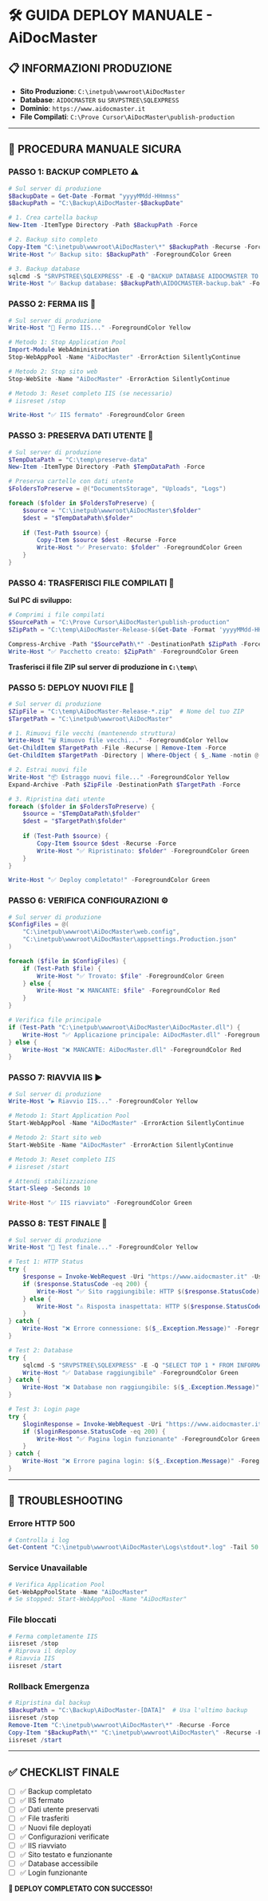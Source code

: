 # 🛠️ GUIDA DEPLOY MANUALE - AiDocMaster

## 📋 INFORMAZIONI PRODUZIONE
- **Sito Produzione**: `C:\inetpub\wwwroot\AiDocMaster`
- **Database**: `AIDOCMASTER` su `SRVPSTREE\SQLEXPRESS`
- **Dominio**: `https://www.aidocmaster.it`
- **File Compilati**: `C:\Prove Cursor\AiDocMaster\publish-production`

---

## 🚀 PROCEDURA MANUALE SICURA

### **PASSO 1: BACKUP COMPLETO** ⚠️

```powershell
# Sul server di produzione
$BackupDate = Get-Date -Format "yyyyMMdd-HHmmss"
$BackupPath = "C:\Backup\AiDocMaster-$BackupDate"

# 1. Crea cartella backup
New-Item -ItemType Directory -Path $BackupPath -Force

# 2. Backup sito completo
Copy-Item "C:\inetpub\wwwroot\AiDocMaster\*" $BackupPath -Recurse -Force
Write-Host "✅ Backup sito: $BackupPath" -ForegroundColor Green

# 3. Backup database
sqlcmd -S "SRVPSTREE\SQLEXPRESS" -E -Q "BACKUP DATABASE AIDOCMASTER TO DISK = '$BackupPath\AIDOCMASTER-backup.bak'"
Write-Host "✅ Backup database: $BackupPath\AIDOCMASTER-backup.bak" -ForegroundColor Green
```

### **PASSO 2: FERMA IIS** 🛑

```powershell
# Sul server di produzione
Write-Host "🛑 Fermo IIS..." -ForegroundColor Yellow

# Metodo 1: Stop Application Pool
Import-Module WebAdministration
Stop-WebAppPool -Name "AiDocMaster" -ErrorAction SilentlyContinue

# Metodo 2: Stop sito web
Stop-WebSite -Name "AiDocMaster" -ErrorAction SilentlyContinue

# Metodo 3: Reset completo IIS (se necessario)
# iisreset /stop

Write-Host "✅ IIS fermato" -ForegroundColor Green
```

### **PASSO 3: PRESERVA DATI UTENTE** 💾

```powershell
# Sul server di produzione
$TempDataPath = "C:\temp\preserve-data"
New-Item -ItemType Directory -Path $TempDataPath -Force

# Preserva cartelle con dati utente
$FoldersToPreserve = @("DocumentsStorage", "Uploads", "Logs")

foreach ($folder in $FoldersToPreserve) {
    $source = "C:\inetpub\wwwroot\AiDocMaster\$folder"
    $dest = "$TempDataPath\$folder"
    
    if (Test-Path $source) {
        Copy-Item $source $dest -Recurse -Force
        Write-Host "✅ Preservato: $folder" -ForegroundColor Green
    }
}
```

### **PASSO 4: TRASFERISCI FILE COMPILATI** 📁

**Sul PC di sviluppo:**
```powershell
# Comprimi i file compilati
$SourcePath = "C:\Prove Cursor\AiDocMaster\publish-production"
$ZipPath = "C:\temp\AiDocMaster-Release-$(Get-Date -Format 'yyyyMMdd-HHmmss').zip"

Compress-Archive -Path "$SourcePath\*" -DestinationPath $ZipPath -Force
Write-Host "✅ Pacchetto creato: $ZipPath" -ForegroundColor Green
```

**Trasferisci il file ZIP sul server di produzione in `C:\temp\`**

### **PASSO 5: DEPLOY NUOVI FILE** 🚀

```powershell
# Sul server di produzione
$ZipFile = "C:\temp\AiDocMaster-Release-*.zip"  # Nome del tuo ZIP
$TargetPath = "C:\inetpub\wwwroot\AiDocMaster"

# 1. Rimuovi file vecchi (mantenendo struttura)
Write-Host "🗑️ Rimuovo file vecchi..." -ForegroundColor Yellow
Get-ChildItem $TargetPath -File -Recurse | Remove-Item -Force
Get-ChildItem $TargetPath -Directory | Where-Object { $_.Name -notin @("DocumentsStorage", "Uploads", "Logs") } | Remove-Item -Recurse -Force

# 2. Estrai nuovi file
Write-Host "📦 Estraggo nuovi file..." -ForegroundColor Yellow
Expand-Archive -Path $ZipFile -DestinationPath $TargetPath -Force

# 3. Ripristina dati utente
foreach ($folder in $FoldersToPreserve) {
    $source = "$TempDataPath\$folder"
    $dest = "$TargetPath\$folder"
    
    if (Test-Path $source) {
        Copy-Item $source $dest -Recurse -Force
        Write-Host "✅ Ripristinato: $folder" -ForegroundColor Green
    }
}

Write-Host "✅ Deploy completato!" -ForegroundColor Green
```

### **PASSO 6: VERIFICA CONFIGURAZIONI** ⚙️

```powershell
# Sul server di produzione
$ConfigFiles = @(
    "C:\inetpub\wwwroot\AiDocMaster\web.config",
    "C:\inetpub\wwwroot\AiDocMaster\appsettings.Production.json"
)

foreach ($file in $ConfigFiles) {
    if (Test-Path $file) {
        Write-Host "✅ Trovato: $file" -ForegroundColor Green
    } else {
        Write-Host "❌ MANCANTE: $file" -ForegroundColor Red
    }
}

# Verifica file principale
if (Test-Path "C:\inetpub\wwwroot\AiDocMaster\AiDocMaster.dll") {
    Write-Host "✅ Applicazione principale: AiDocMaster.dll" -ForegroundColor Green
} else {
    Write-Host "❌ MANCANTE: AiDocMaster.dll" -ForegroundColor Red
}
```

### **PASSO 7: RIAVVIA IIS** ▶️

```powershell
# Sul server di produzione
Write-Host "▶️ Riavvio IIS..." -ForegroundColor Yellow

# Metodo 1: Start Application Pool
Start-WebAppPool -Name "AiDocMaster" -ErrorAction SilentlyContinue

# Metodo 2: Start sito web
Start-WebSite -Name "AiDocMaster" -ErrorAction SilentlyContinue

# Metodo 3: Reset completo IIS
# iisreset /start

# Attendi stabilizzazione
Start-Sleep -Seconds 10

Write-Host "✅ IIS riavviato" -ForegroundColor Green
```

### **PASSO 8: TEST FINALE** 🧪

```powershell
# Sul server di produzione
Write-Host "🧪 Test finale..." -ForegroundColor Yellow

# Test 1: HTTP Status
try {
    $response = Invoke-WebRequest -Uri "https://www.aidocmaster.it" -UseBasicParsing -TimeoutSec 30
    if ($response.StatusCode -eq 200) {
        Write-Host "✅ Sito raggiungibile: HTTP $($response.StatusCode)" -ForegroundColor Green
    } else {
        Write-Host "⚠️ Risposta inaspettata: HTTP $($response.StatusCode)" -ForegroundColor Yellow
    }
} catch {
    Write-Host "❌ Errore connessione: $($_.Exception.Message)" -ForegroundColor Red
}

# Test 2: Database
try {
    sqlcmd -S "SRVPSTREE\SQLEXPRESS" -E -Q "SELECT TOP 1 * FROM INFORMATION_SCHEMA.TABLES" -d AIDOCMASTER
    Write-Host "✅ Database raggiungibile" -ForegroundColor Green
} catch {
    Write-Host "❌ Database non raggiungibile: $($_.Exception.Message)" -ForegroundColor Red
}

# Test 3: Login page
try {
    $loginResponse = Invoke-WebRequest -Uri "https://www.aidocmaster.it/Account/Login" -UseBasicParsing -TimeoutSec 30
    if ($loginResponse.StatusCode -eq 200) {
        Write-Host "✅ Pagina login funzionante" -ForegroundColor Green
    }
} catch {
    Write-Host "❌ Errore pagina login: $($_.Exception.Message)" -ForegroundColor Red
}
```

---

## 🚨 TROUBLESHOOTING

### **Errore HTTP 500**
```powershell
# Controlla i log
Get-Content "C:\inetpub\wwwroot\AiDocMaster\Logs\stdout*.log" -Tail 50
```

### **Service Unavailable**
```powershell
# Verifica Application Pool
Get-WebAppPoolState -Name "AiDocMaster"
# Se stopped: Start-WebAppPool -Name "AiDocMaster"
```

### **File bloccati**
```powershell
# Ferma completamente IIS
iisreset /stop
# Riprova il deploy
# Riavvia IIS
iisreset /start
```

### **Rollback Emergenza**
```powershell
# Ripristina dal backup
$BackupPath = "C:\Backup\AiDocMaster-[DATA]"  # Usa l'ultimo backup
iisreset /stop
Remove-Item "C:\inetpub\wwwroot\AiDocMaster\*" -Recurse -Force
Copy-Item "$BackupPath\*" "C:\inetpub\wwwroot\AiDocMaster\" -Recurse -Force
iisreset /start
```

---

## ✅ CHECKLIST FINALE

- [ ] ✅ Backup completato
- [ ] ✅ IIS fermato
- [ ] ✅ Dati utente preservati
- [ ] ✅ File trasferiti
- [ ] ✅ Nuovi file deployati
- [ ] ✅ Configurazioni verificate
- [ ] ✅ IIS riavviato
- [ ] ✅ Sito testato e funzionante
- [ ] ✅ Database accessibile
- [ ] ✅ Login funzionante

**🎉 DEPLOY COMPLETATO CON SUCCESSO!** 